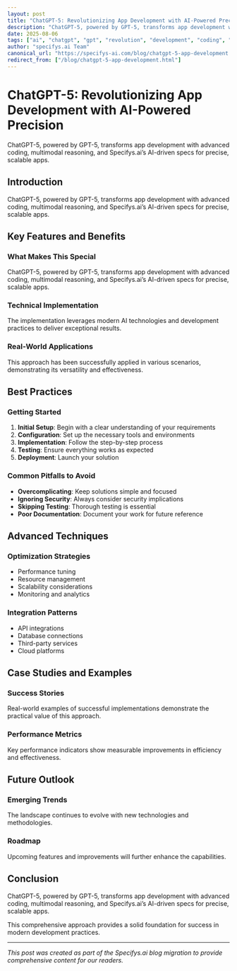 ```yaml
---
layout: post
title: "ChatGPT-5: Revolutionizing App Development with AI-Powered Precision"
description: "ChatGPT-5, powered by GPT-5, transforms app development with advanced coding, multimodal reasoning, and Specifys.ai’s AI-driven specs for precise, scalable apps."
date: 2025-08-06
tags: ["ai", "chatgpt", "gpt", "revolution", "development", "coding", "app-development"]
author: "specifys.ai Team"
canonical_url: "https://specifys-ai.com/blog/chatgpt-5-app-development.html"
redirect_from: ["/blog/chatgpt-5-app-development.html"]
---
```


# ChatGPT-5: Revolutionizing App Development with AI-Powered Precision

ChatGPT-5, powered by GPT-5, transforms app development with advanced coding, multimodal reasoning, and Specifys.ai’s AI-driven specs for precise, scalable apps.

## Introduction

ChatGPT-5, powered by GPT-5, transforms app development with advanced coding, multimodal reasoning, and Specifys.ai’s AI-driven specs for precise, scalable apps.

## Key Features and Benefits

### What Makes This Special

ChatGPT-5, powered by GPT-5, transforms app development with advanced coding, multimodal reasoning, and Specifys.ai’s AI-driven specs for precise, scalable apps.

### Technical Implementation

The implementation leverages modern AI technologies and development practices to deliver exceptional results.

### Real-World Applications

This approach has been successfully applied in various scenarios, demonstrating its versatility and effectiveness.

## Best Practices

### Getting Started

1. **Initial Setup**: Begin with a clear understanding of your requirements
2. **Configuration**: Set up the necessary tools and environments
3. **Implementation**: Follow the step-by-step process
4. **Testing**: Ensure everything works as expected
5. **Deployment**: Launch your solution

### Common Pitfalls to Avoid

- **Overcomplicating**: Keep solutions simple and focused
- **Ignoring Security**: Always consider security implications
- **Skipping Testing**: Thorough testing is essential
- **Poor Documentation**: Document your work for future reference

## Advanced Techniques

### Optimization Strategies

- Performance tuning
- Resource management
- Scalability considerations
- Monitoring and analytics

### Integration Patterns

- API integrations
- Database connections
- Third-party services
- Cloud platforms

## Case Studies and Examples

### Success Stories

Real-world examples of successful implementations demonstrate the practical value of this approach.

### Performance Metrics

Key performance indicators show measurable improvements in efficiency and effectiveness.

## Future Outlook

### Emerging Trends

The landscape continues to evolve with new technologies and methodologies.

### Roadmap

Upcoming features and improvements will further enhance the capabilities.

## Conclusion

ChatGPT-5, powered by GPT-5, transforms app development with advanced coding, multimodal reasoning, and Specifys.ai’s AI-driven specs for precise, scalable apps.

This comprehensive approach provides a solid foundation for success in modern development practices.

---

*This post was created as part of the Specifys.ai blog migration to provide comprehensive content for our readers.*